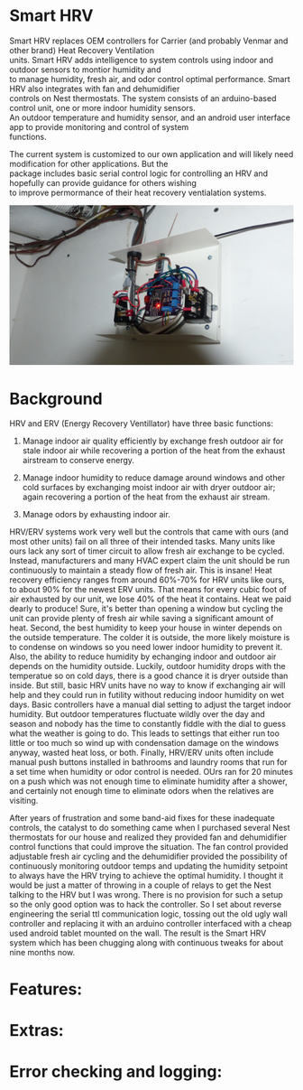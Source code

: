 # Smart HRV  
Smart HRV replaces OEM controllers for Carrier (and probably Venmar and other brand) Heat Recovery Ventilation  
units.  Smart HRV adds intelligence to system controls using indoor and outdoor sensors to montior humidity and  
to manage humidity, fresh air, and odor control optimal performance. Smart HRV also integrates with fan and dehumidifier  
controls on Nest thermostats.  The system consists of an arduino-based control unit, one or more indoor humidity sensors.  
An outdoor temperature and humidity sensor, and an android user interface app to provide monitoring and control of system   
functions.  
  
The current system is customized to our own application and will likely need modification for other applications. But the   
package includes basic serial control logic for controlling an HRV and hopefully can provide guidance for others wishing  
to improve permormance of their heat recovery ventialation systems.  
  
![](/images/smart_hrv_controller.png "Smart HRV Controller")  
  
# Background  
HRV and ERV (Energy Recovery Ventillator) have three basic functions:  
  
1. Manage indoor air quality efficiently by exchange fresh outdoor air for stale indoor air while recovering a portion of the heat from the exhaust airstream to conserve energy. 
 
2. Manage indoor humidity to reduce damage around windows and other cold surfaces by exchanging moist indoor air with dryer outdoor air; again recovering a portion of the heat from the exhaust air stream.  

3. Manage odors by exhausting indoor air.  
  
HRV/ERV systems work very well but the controls that came with ours (and most other units) fail on all three of their intended tasks.  Many units like ours lack any sort of timer circuit to allow fresh air exchange to be cycled. Instead, manufacturers and many HVAC expert claim the unit should be run continuously to maintain a steady flow of fresh air. This is insane! Heat recovery efficiency ranges from around 60%-70% for HRV units like ours, to about 90% for the newest ERV units. That means for every cubic foot of air exhausted by our unit, we lose 40% of the heat it contains. Heat we paid dearly to produce! Sure, it's better than opening a window but cycling the unit can provide plenty of fresh air while saving a significant amount of heat. Second, the best humidity to keep your house in winter depends on the outside temperature. The colder it is outside, the more likely moisture is to condense on windows so you need lower indoor humidity to prevent it. Also, the ability to reduce humidity by echanging indoor and outdoor air depends on the humidity outside. Luckily, outdoor humidity drops with the temperatue so on cold days, there is a good chance it is dryer outside than inside. But still, basic HRV units have no way to know if exchanging air will help and they could run in futility without reducing indoor humidity on wet days. Basic controllers have a manual dial setting to adjust the target indoor humidity. But outdoor temperatures fluctuate wildly over the day and season and nobody has the time to constantly fiddle with the dial to guess what the weather is going to do. This leads to settings that either run too little or too much so wind up with condensation damage on the windows anyway, wasted heat loss, or both. Finally, HRV/ERV units often include manual push buttons installed in bathrooms and laundry rooms that run for a set time when humidity or odor control is needed. OUrs ran for 20 minutes on a push which was not enough time to eliminate humidity after a shower, and certainly not enough time to eliminate odors when the relatives are visiting.

After years of frustration and some band-aid fixes for these inadequate controls, the catalyst to do something came when I purchased several Nest thermostats for our house and realized they provided fan and dehumidifier control functions that could improve the situation.  The fan control provided adjustable fresh air cycling and the dehumidifier provided the possibility of continuously monitoring outdoor temps and updating the humidity setpoint to always have the HRV trying to achieve the optimal humidity. I thought it would be just a matter of throwing in a couple of relays to get the Nest talking to the HRV but I was wrong.  There is no provision for such a setup so the only good option was to hack the controller.  So I set about reverse engineering the serial ttl communication logic, tossing out the old ugly wall controller and replacing it with an arduino controller interfaced with a cheap used android tablet mounted on the wall. The result is the Smart HRV system which has been chugging along with continuous tweaks for about nine months now.
  
# Features:   
  

  
# Extras:  
  

  
# Error checking and logging:   

  
  
   
   
  